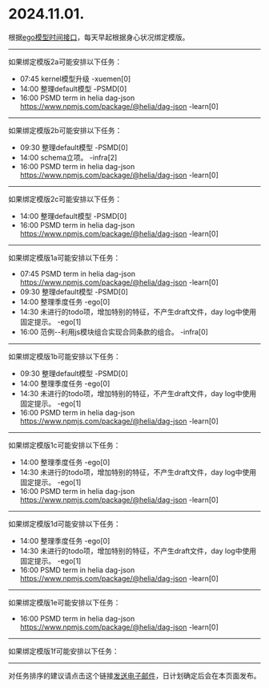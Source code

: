 # 2024.11.01.

根据[ego模型时间接口](https://gitee.com/hyg/blog/blob/master/timeflow.md)，每天早起根据身心状况绑定模版。

---
如果绑定模版2a可能安排以下任务：

- 07:45	kernel模型升级 -xuemen[0]
- 14:00	整理default模型 -PSMD[0]
- 16:00	PSMD term in helia dag-json https://www.npmjs.com/package/@helia/dag-json -learn[0]

---
如果绑定模版2b可能安排以下任务：

- 09:30	整理default模型 -PSMD[0]
- 14:00	schema立项。 -infra[2]
- 16:00	PSMD term in helia dag-json https://www.npmjs.com/package/@helia/dag-json -learn[0]

---
如果绑定模版2c可能安排以下任务：

- 14:00	整理default模型 -PSMD[0]
- 16:00	PSMD term in helia dag-json https://www.npmjs.com/package/@helia/dag-json -learn[0]

---
如果绑定模版1a可能安排以下任务：

- 07:45	PSMD term in helia dag-json https://www.npmjs.com/package/@helia/dag-json -learn[0]
- 09:30	整理default模型 -PSMD[0]
- 14:00	整理季度任务 -ego[0]
- 14:30	未进行的todo项，增加特别的特征，不产生draft文件，day log中使用固定提示。 -ego[1]
- 16:00	范例--利用js模块组合实现合同条款的组合。 -infra[0]

---
如果绑定模版1b可能安排以下任务：

- 09:30	整理default模型 -PSMD[0]
- 14:00	整理季度任务 -ego[0]
- 14:30	未进行的todo项，增加特别的特征，不产生draft文件，day log中使用固定提示。 -ego[1]
- 16:00	PSMD term in helia dag-json https://www.npmjs.com/package/@helia/dag-json -learn[0]

---
如果绑定模版1c可能安排以下任务：

- 14:00	整理季度任务 -ego[0]
- 14:30	未进行的todo项，增加特别的特征，不产生draft文件，day log中使用固定提示。 -ego[1]
- 16:00	PSMD term in helia dag-json https://www.npmjs.com/package/@helia/dag-json -learn[0]

---
如果绑定模版1d可能安排以下任务：

- 14:00	整理季度任务 -ego[0]
- 14:30	未进行的todo项，增加特别的特征，不产生draft文件，day log中使用固定提示。 -ego[1]
- 16:00	PSMD term in helia dag-json https://www.npmjs.com/package/@helia/dag-json -learn[0]

---
如果绑定模版1e可能安排以下任务：

- 16:00	PSMD term in helia dag-json https://www.npmjs.com/package/@helia/dag-json -learn[0]

---
如果绑定模版1f可能安排以下任务：


---
对任务排序的建议请点击这个链接<a href="mailto:huangyg@mars22.com?subject=关于2024.11.01.任务排序的建议&body=date: 2024.11.01.%0D%0Afile: ../../blog/release/time/d.20241101.md%0D%0A---请勿修改邮件主题及以上内容---%0D%0A">发送电子邮件</a>，日计划确定后会在本页面发布。